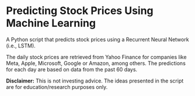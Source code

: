 # Predicting Stock Prices Using Machine Learning
A Python script that predicts stock prices using a Recurrent Neural Network (i.e., LSTM).

The daily stock prices are retrieved from Yahoo Finance for companies like Meta, Apple, Microsoft, Google or Amazon, among others. The predictions for each day are based on data from the past 60 days.

**Disclaimer:** This is not investing advice. The ideas presented in the script are for education/research purposes only.
